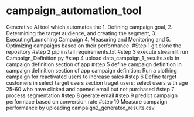 # campaign_automation_tool
Generative AI tool which automates the 1. Defining campaign goal, 2. Determining the target audience, and creating the segment, 3. Executing/Launching Campaign 4. Measuring and Monitoring and 5. Optimizing campaigns based on their performance. 
#Step 1
git clone the repository
#step 2
pip install requirements.txt
#step 3
execute streamlit run Campaign_Definition.py
#step 4
upload data_campaign_1_results.xslx in campaign definition section of app
#step 5
define campaign definition in campaign definition section of app
campaign definition: Run a clothing campaign for reactivated users to increase sales
#step 6
Define target customers in select target users section
traget users:  select users with age 25-60 who have clicked and opened email but not purchased
#step 7
process segmentation
#step 8
geerate email
#step 9
predict campaign performace based on conversion rate
#step 10
Measure campaign performance by uploading campaign2_generated_results.csv
